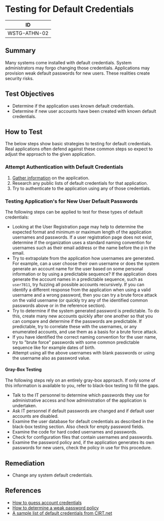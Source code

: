 # Testing for Default Credentials

|ID          |
|------------|
|WSTG-ATHN-02|

## Summary

Many systems come installed with default credentials. System administrators may forgo changing those credentials. Applications may provision weak default passwords for new users. These realities create security risks.

## Test Objectives

- Determine if the application uses known default credentials.
- Determine if new user accounts have been created with known default credentials.

## How to Test

The below steps show basic strategies to testing for default credentials. Real applications often defend against these common steps so expect to adjust the approach to the given application.

### Attempt Authentication with Default Credentials

1. [Gather information](../01-Information_Gathering/README.md) on the application.
1. Research any public lists of default credentials for that application.
1. Try to authenticate to the application using any of those credentials.


### Testing Application's for New User Default Passwords

The following steps can be applied to test for these types of default credentials:

- Looking at the User Registration page may help to determine the expected format and minimum or maximum length of the application usernames and passwords. If a user registration page does not exist, determine if the organization uses a standard naming convention for usernames such as their email address or the name before the `@` in the email.
- Try to extrapolate from the application how usernames are generated. For example, can a user choose their own username or does the system generate an account name for the user based on some personal information or by using a predictable sequence? If the application does generate the account names in a predictable sequence, such as `user7811`, try fuzzing all possible accounts recursively. If you can identify a different response from the application when using a valid username and a wrong password, then you can try a brute force attack on the valid username (or quickly try any of the identified common passwords above or in the reference section).
- Try to determine if the system generated password is predictable. To do this, create many new accounts quickly after one another so that you can compare and determine if the passwords are predictable. If predictable, try to correlate these with the usernames, or any enumerated accounts, and use them as a basis for a brute force attack.
- If you have identified the correct naming convention for the user name, try to "brute force" passwords with some common predictable sequence like for example dates of birth.
- Attempt using all the above usernames with blank passwords or using the username also as password value.

#### Gray-Box Testing

The following steps rely on an entirely gray-box approach. If only some of this information is available to you, refer to black-box testing to fill the gaps.

- Talk to the IT personnel to determine which passwords they use for administrative access and how administration of the application is undertaken.
- Ask IT personnel if default passwords are changed and if default user accounts are disabled.
- Examine the user database for default credentials as described in the black-box testing section. Also check for empty password fields.
- Examine the code for hard coded usernames and passwords.
- Check for configuration files that contain usernames and passwords.
- Examine the password policy and, if the application generates its own passwords for new users, check the policy in use for this procedure.

## Remediation

- Change any system default credentials.

## References

- [How to guess account credentials](../03-Identity_Management_Testing/04-Testing_for_Account_Enumeration_and_Guessable_User_Account.md)
- [How to determine a weak password policy](07-Testing_for_Weak_Password_Policy.md)
- [A sample list of default credentials from CIRT.net](https://cirt.net/passwords)
